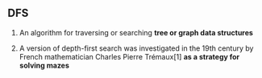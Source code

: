 ## DFS 
1. An algorithm for traversing or searching **tree or graph data structures** 


2. A version of depth-first search was investigated in the 19th century by French mathematician Charles Pierre Trémaux[1] **as a strategy for solving mazes**
 